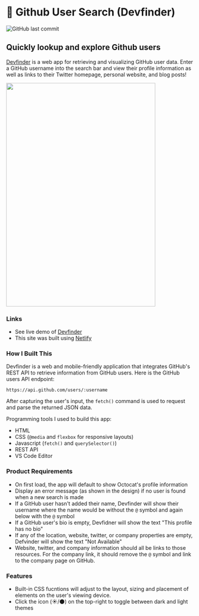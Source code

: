 # 🔎 Github User Search (Devfinder)

![GitHub last commit](https://img.shields.io/github/last-commit/maxkdavis/github-user-search)

## Quickly lookup and explore Github users
[Devfinder](https://maxkdavis-github-user-finder.netlify.app/) is a web app for retrieving and visualizing GitHub user data. Enter a GitHub username into the search bar and view their profile information as well as links to their Twitter homepage, personal website, and blog posts!  

<img src="https://user-images.githubusercontent.com/7098417/155899262-538477dd-4cc1-428f-9a47-2c08afcd5b48.png" width="400" height="600" />

### Links
- See live demo of [Devfinder](https://maxkdavis-github-user-finder.netlify.app/)
- This site was built using [Netlify](https://www.netlify.com/)

### How I Built This
Devfinder is a web and mobile-friendly application that integrates GitHub's REST API to retrieve information from GitHub users. Here is the GitHub users API endpoint:
```
https://api.github.com/users/:username
```
After capturing the user's input, the `fetch()` command is used to request and parse the returned JSON data. 

Programming tools I used to build this app:
- HTML
- CSS (`@media` and `flexbox` for responsive layouts)
- Javascript (`fetch()` and `querySelector()`)
- REST API
- VS Code Editor

### Product Requirements
-   On first load, the app will default to show Octocat's profile information
-   Display an error message (as shown in the design) if no user is found when a new search is made
-   If a GitHub user hasn't added their name, Devfinder will show their username where the name would be without the `@` symbol and again below with the `@` symbol
-   If a GitHub user's bio is empty, Devfidner will show the text "This profile has no bio"
-   If any of the location, website, twitter, or company properties are empty, Defvinder will show the text "Not Available"
-   Website, twitter, and company information should all be links to those resources. For the company link, it should remove the `@` symbol and link to the company page on GitHub.


### Features
- Built-in CSS fucntions will adjust to the layout, sizing and placement of elements on the user's viewing device.
- Click the icon (☀️/🌑) on the top-right to toggle between dark and light themes
